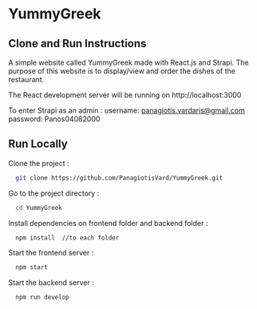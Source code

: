 
# YummyGreek

## Clone and Run Instructions

A simple website called YummyGreek made with React.js and Strapi.
The purpose of this website is to display/view and order the dishes of the restaurant.

The React development server will be running on http://localhost:3000 

To enter Strapi as an admin : username: panagiotis.vardaris@gmail.com password: Panos04082000

## Run Locally

Clone the project :

```bash
  git clone https://github.com/PanagiotisVard/YummyGreek.git
```

Go to the project directory :

```bash
  cd YummyGreek
```

Install dependencies on frontend folder and backend folder :

```bash
  npm install  //to each folder
```

Start the frontend server :

```bash
  npm start
```

Start the backend server :

```bash
  npm run develop
```

